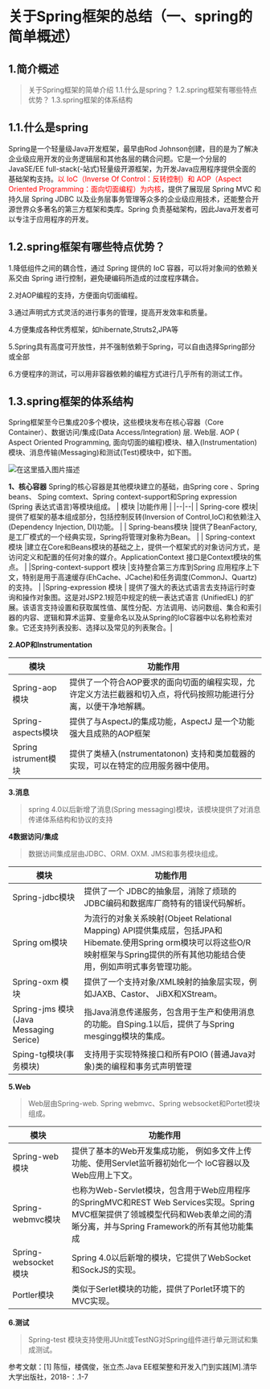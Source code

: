﻿# 关于Spring框架的总结（一、spring的简单概述）


## 1.简介概述
> 关于Spring框架的简单介绍
> 1.1.什么是spring？
> 1.2.spring框架有哪些特点优势？
> 1.3.spring框架的体系结构


## **1.1.什么是spring**

   <p>    Spring是一个轻量级Java开发框架，最早由Rod Johnson创建，目的是为了解决企业级应用开发的业务逻辑层和其他各层的耦合问题。它是一个分层的JavaSE/EE full-stack(-站式)轻量级开源框架，为开发Java应用程序提供全面的基础架构支持。<font color=red>以 IoC（Inverse Of Control：反转控制）和 AOP（Aspect Oriented Programming：面向切面编程）为内核</font color=red>，提供了展现层 Spring MVC 和持久层 Spring JDBC 以及业务层事务管理等众多的企业级应用技术，还能整合开源世界众多著名的第三方框架和类库。Spring 负责基础架构，因此Java开发者可以专注于应用程序的开发。   </p>

## 1.2.spring框架有哪些特点优势？

1.降低组件之间的耦合性，通过 Spring 提供的 IoC 容器，可以将对象间的依赖关系交由 Spring 进行控制，避免硬编码所造成的过度程序耦合。

2.对AOP编程的支持，方便面向切面编程。

3.通过声明式方式灵活的进行事务的管理，提高开发效率和质量。

4.方便集成各种优秀框架，如hibernate,Struts2,JPA等

5.Spring具有高度可开放性，并不强制依赖于Spring，可以自由选择Spring部分或全部

6.方便程序的测试，可以用非容器依赖的编程方式进行几乎所有的测试工作。

## 1.3.spring框架的体系结构

Spring框架至今已集成20多个模块，这些模块发布在核心容器（Core Container）、数据访问/集成(Data Access/Integration) 层. Web层. AOP ( Aspect Oriented Programming,
面向切面的编程)模块、植入(Instrumentation) 模块、消息传输(Messaging)和测试(Test)模块中，如下图。

![在这里插入图片描述](https://img-blog.csdnimg.cn/20200709115142920.png?x-oss-process=image/watermark,type_ZmFuZ3poZW5naGVpdGk,shadow_10,text_aHR0cHM6Ly9ibG9nLmNzZG4ubmV0L3FxXzQyMDA5MjYy,size_16,color_FFFFFF,t_70)


**1、核心容器**
Spring的核心容器是其他模块建立的基础，由Spring core 、Spring beans、 Sping comtext、Spring context-support和Spring expression (Spring 表达式语言)等模块组成。
| 模块 |功能作用  |
|--|--|
|  Spring-core 模块| 提供了框架的基本组成部分，包括控制反转(Inversion of Control,IoC)和依赖注入(Dependency Injection, DI)功能。 |
| Spring-beans模块 |提供了BeanFactory, 是工厂模式的一个经典实现，Spring将管理对象称为Bean。  |
| Spring-context 模块 |建立在Core和Beans模块的基础之上，提供一个框架式的对象访问方式，是访问定义和配置的任何对象的媒介。ApplicationContext 接口是Context模块的焦点。  |
|Spring-context-support 模块  |支持整合第三方库到Spring 应用程序上下文，特别是用于高速缓存(EhCache、JCache)和任务调度(CommonJ、Quartz) 的支持。  |
|Spring-expression 模块  |  提供了强大的表达式语言去支持运行时查询和操作对象图。这是对JSP2.1规范中规定的统一表达式语言 (UnifiedEL) 的扩展。该语言支持设置和获取属性值、属性分配、方法调用、访问数组、集合和索引器的内容、逻辑和算术运算、变量命名以及从Spring的IoC容器中以名称检索对象。它还支持列表投影、选择以及常见的列表聚合。|


**2.AOP和Instrumentation**

| 模块 |功能作用  |
|--|--|
| Spring-aop 模块 |  提供了一个符合AOP要求的面向切面的编程实现，允许定义方法拦截器和切入点，将代码按照功能进行分离，以便干净地解耦。|
| Spring-aspects模块 |提供了与AspectJ的集成功能，AspectJ 是一个功能强大且成熟的AOP框架|
|  Spring istrument模块 |提供了类植入(nstrumentatonon) 支持和类加载器的实现，可以在特定的应用服务器中使用。  |

**3.消息**

>spring 4.0以后新增了消息(Spring messaging)模块，该模块提供了对消息传递体系结构和协议的支持

**4数据访问/集成**

> 数据访间集成层由JDBC、ORM. OXM. JMS和事务模块组成。

| 模块 |功能作用  |
|--|--|
| Spring-jdbc模块 |提供了一个 JDBC的抽象层，消除了烦琐的JDBC编码和数据库厂商特有的错误代码解析。  |
| Spring om模块 |  为流行的对象关系映射(Objeet Relational Mapping) API提供集成层，包括JPA和Hibemate.使用Spring orm模块可以将这些O/R映射框架与Spring提供的所有其他功能结合使用，例如声明式事务管理功能。|
| Spring-oxm 模块 | 提供了一个支持对象/XML映射的抽象层实现，例如JAXB、Castor、 JiBX和XStream。 |
|   Spring-jms 模块(Java Messaging Serice)| 指Java消息传递服务，包含用于生产和使用消息的功能。自Sping.1以后，提供了与Spring mesgingg模块的集成。 |
|Sping-tg模块(事务模块)  | 支持用于实现特殊接口和所有POIO (普通Java对象)类的编程和事务式声明管理 |

**5.Web**

> Web层由Spring-web. Spring webmvc、Spring websocket和Portet模块组成。

| 模块 |功能作用  |
|--|--|
|Spring-web模块  |提供了基本的Web开发集成功能， 例如多文件上传功能、使用Servlet监听器初始化一个 loC容器以及Web应用上下文。  |
|Spring-webmvc模块  |  也称为Web-Servlet模块，包含用于Web应用程序的SpringMVC和REST Web Services实现。Spring MVC框架提供了领城模型代码和Web表单之间的清晰分离，并与Spring Framework的所有其他功能集成|
|Spring-websocket 模块  |   Spring 4.0以后新增的模块，它提供了WebSocket和SockJS的实现。|
|  Portler模块|类似于Serlet模块的功能，提供了Porlet环境下的MVC实现。  |

**6.测试**

> Spring-test 模块支持使用JUnit或TestNG对Spring组件进行单元测试和集成测试。



参考文献：[1] 陈恒，楼偶俊，张立杰.Java EE框架整和开发入门到实践[M].清华大学出版社，2018-：.1-7
